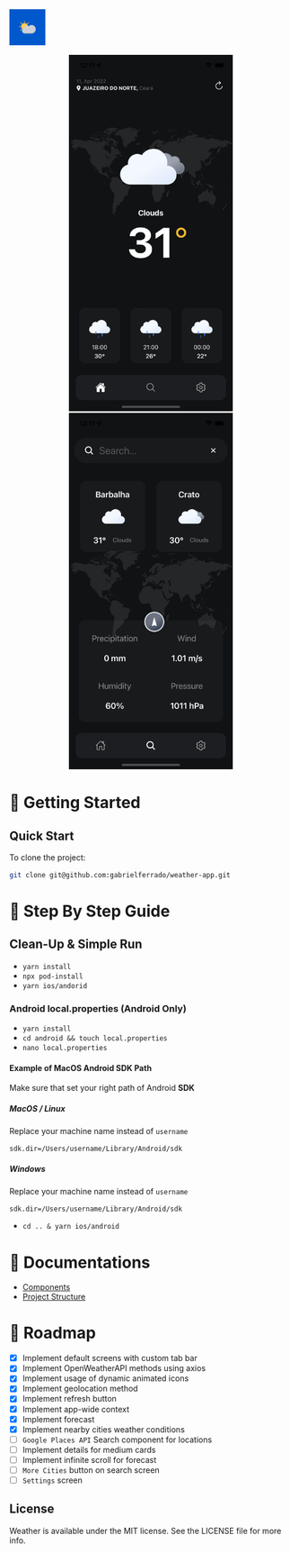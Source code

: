 <img alt="Weather" src="assets/logo.png" width="64"/>

<p align="center">
  <img alt="weather app screenshot 1"
        src="assets/screenshot1.png" height="633" />
  <img alt="weather app screenshot 1"
        src="assets/screenshot2.png" height="633" />
</p>

# 🚀 Getting Started

## Quick Start

To clone the project:

```sh
git clone git@github.com:gabrielferrado/weather-app.git
```

# 🎯 Step By Step Guide

## Clean-Up & Simple Run

- `yarn install`
- `npx pod-install`
- `yarn ios/andorid`

### Android local.properties (Android Only)

- `yarn install`
- `cd android && touch local.properties`
- `nano local.properties`

#### Example of MacOS Android SDK Path

Make sure that set your right path of Android **SDK**

##### MacOS / Linux

Replace your machine name instead of `username`

```
sdk.dir=/Users/username/Library/Android/sdk
```

##### Windows

Replace your machine name instead of `username`

```
sdk.dir=/Users/username/Library/Android/sdk
```

- `cd .. & yarn ios/android`

# 📃 Documentations

- [Components](./docs/components.md)
- [Project Structure](./docs/project-structure.md)


# 🔮 Roadmap

- [x] Implement default screens with custom tab bar
- [x] Implement OpenWeatherAPI methods using axios
- [x] Implement usage of dynamic animated icons
- [x] Implement geolocation method
- [x] Implement refresh button
- [x] Implement app-wide context
- [x] Implement forecast
- [x] Implement nearby cities weather conditions
- [ ] `Google Places API` Search component for locations
- [ ] Implement details for medium cards
- [ ] Implement infinite scroll for forecast
- [ ] `More Cities` button on search screen
- [ ] `Settings` screen

## License

Weather is available under the MIT license. See the LICENSE file for more info.
